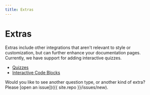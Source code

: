 ```yaml
---
title: Extras
---
```


# Extras

Extras include other integrations that aren't relevant to style or customization,
but can further enhance your documentation pages. Currently, we have support
for adding interactive quizzes.

 - [Quizzes](example-quiz)
 - [Interactive Code Blocks](interactive)

Would you like to see another question type, or another kind of extra? Please
[open an issue])({{ site.repo }}/issues/new).
